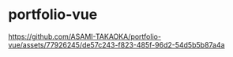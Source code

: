 # portfolio-vue



https://github.com/ASAMI-TAKAOKA/portfolio-vue/assets/77926245/de57c243-f823-485f-96d2-54d5b5b87a4a


